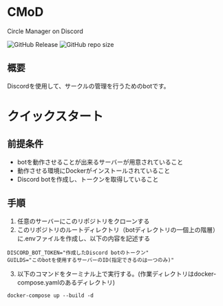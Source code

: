 # CMoD
Circle Manager on Discord

![GitHub Release](https://img.shields.io/github/v/release/CASru-IT/CMoD)
![GitHub repo size](https://img.shields.io/github/repo-size/CASru-IT/CMoD)


## 概要
Discordを使用して、サークルの管理を行うためのbotです。

# クイックスタート

## 前提条件
- botを動作させることが出来るサーバーが用意されていること
- 動作させる環境にDockerがインストールされていること
- Discord botを作成し、トークンを取得していること

## 手順
1. 任意のサーバーにこのリポジトリをクローンする
2. このリポジトリのルートディレクトリ（botディレクトリの一個上の階層）に.envファイルを作成し、以下の内容を記述する
```
DISCORD_BOT_TOKEN="作成したDiscord botのトークン" 
GUILDS="このbotを使用するサーバーのID(指定できるのは一つのみ)" 
```
3. 以下のコマンドをターミナル上で実行する。(作業ディレクトリはdocker-compose.yamlのあるディレクトリ)
```
docker-compose up --build -d
```
